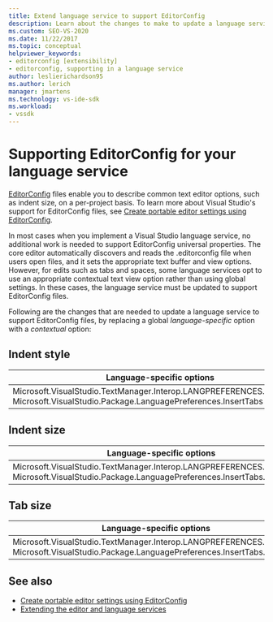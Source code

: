 ```yaml
---
title: Extend language service to support EditorConfig
description: Learn about the changes to make to update a language service to support EditorConfig files. Replace a global language-specific option with a contextual option.
ms.custom: SEO-VS-2020
ms.date: 11/22/2017
ms.topic: conceptual
helpviewer_keywords:
- editorconfig [extensibility]
- editorconfig, supporting in a language service
author: leslierichardson95
ms.author: lerich
manager: jmartens
ms.technology: vs-ide-sdk
ms.workload:
- vssdk
---
```

# Supporting EditorConfig for your language service

[EditorConfig](https://editorconfig.org/) files enable you to describe common text editor options, such as indent size, on a per-project basis. To learn more about Visual Studio's support for EditorConfig files, see [Create portable editor settings using EditorConfig](../ide/create-portable-custom-editor-options.md).

In most cases when you implement a Visual Studio language service, no additional work is needed to support EditorConfig universal properties. The core editor automatically discovers and reads the .editorconfig file when users open files, and it sets the appropriate text buffer and view options. However, for edits such as tabs and spaces, some language services opt to use an appropriate contextual text view option rather than using global settings. In these cases, the language service must be updated to support EditorConfig files.

Following are the changes that are needed to update a language service to support EditorConfig files, by replacing a global _language-specific_ option with a _contextual_ option:

## Indent style

Language-specific options | Contextual options
-------|--------
Microsoft.VisualStudio.TextManager.Interop.LANGPREFERENCES.fInsertTabs<br/>Microsoft.VisualStudio.Package.LanguagePreferences.InsertTabs|!textBufferOptions.GetOptionValue(DefaultOptions.ConvertTabsToSpacesOptionId)<br/>!textView.Options.GetOptionValue(DefaultOptions.ConvertTabsToSpacesOptionId)

## Indent size

Language-specific options | Contextual options
-------|--------
Microsoft.VisualStudio.TextManager.Interop.LANGPREFERENCES.uIndentSize<br/>Microsoft.VisualStudio.Package.LanguagePreferences.InsertTabs.IndentSize|textBufferOptions.GetOptionValue(DefaultOptions.IndentSizeOptionId)<br/>textView.Options.GetOptionValue(DefaultOptions.IndentSizeOptionId)

## Tab size

Language-specific options | Contextual options
-------|--------
Microsoft.VisualStudio.TextManager.Interop.LANGPREFERENCES.uTabSize<br/>Microsoft.VisualStudio.Package.LanguagePreferences.InsertTabs.TabSize|textBufferOptions.GetOptionValue(DefaultOptions.TabSizeOptionId)<br/>textView.Options.GetOptionValue(DefaultOptions.TabSizeOptionId)

## See also

- [Create portable editor settings using EditorConfig](../ide/create-portable-custom-editor-options.md)
- [Extending the editor and language services](../extensibility/extending-the-editor-and-language-services.md)
